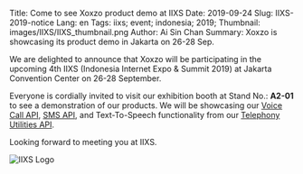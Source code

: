 Title: Come to see Xoxzo product demo at IIXS
Date: 2019-09-24
Slug: IIXS-2019-notice
Lang: en
Tags: iixs; event; indonesia; 2019;
Thumbnail: images/IIXS/IIXS_thumbnail.png
Author: Ai Sin Chan 
Summary: Xoxzo is showcasing its product demo in Jakarta on 26-28 Sep. 

We are delighted to announce that Xoxzo will be participating in the upcoming 4th IIXS (Indonesia Internet Expo & Summit 2019) at Jakarta Convention Center on 26-28 September.

Everyone is cordially invited to visit our exhibition booth at Stand No.: **A2-01** to see a demonstration of our products. We will be showcasing our [Voice Call API](https://www.xoxzo.com/en/about/voice-api/), [SMS API](https://www.xoxzo.com/en/about/sms-api/), and Text-To-Speech functionality from our [Telephony Utilities API](https://www.xoxzo.com/en/about/utilities-api/). 

Looking forward to meeting you at IIXS.

![IIXS Logo](/images/IIXS/IIXS_logo.jpg)
